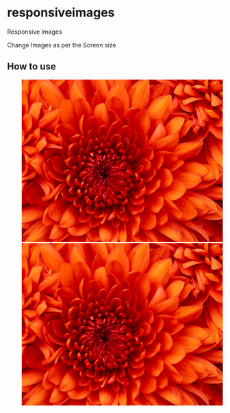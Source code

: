 # responsiveimages
Responsive Images

Change Images as per the Screen size

## How to use
<pre>
    <img src="Chrysanthemum.jpg" alt="" data-mobile="Jellyfish.jpg"  />
    <img src="Chrysanthemum.jpg" alt="" data-mobile="Jellyfish.jpg" data-ipad="Lighthouse.jpg"  />
</pre>
